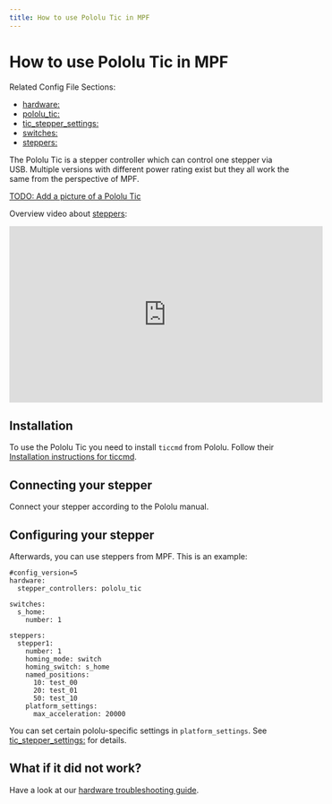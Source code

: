 ```yaml
---
title: How to use Pololu Tic in MPF
---
```


# How to use Pololu Tic in MPF


Related Config File Sections:

* [hardware:](../config/hardware.md)
* [pololu_tic:](../config/pololu_tic.md)
* [tic_stepper_settings:](../config/tic_stepper_settings.md)
* [switches:](../config/switches.md)
* [steppers:](../config/steppers.md)

The Pololu Tic is a stepper controller which can control one stepper via
USB. Multiple versions with different power rating exist but they all
work the same from the perspective of MPF.

[TODO: Add a picture of a Pololu Tic](../about/help.md)

Overview video about
[steppers](../mechs/steppers.md):

<div class="video-wrapper">
<iframe width="560" height="315" src="https://www.youtube.com/embed/YaRNBU0OHGc" title="YouTube video player" frameborder="0" allow="accelerometer; autoplay; clipboard-write; encrypted-media; gyroscope; picture-in-picture" allowfullscreen></iframe>
</div>

## Installation

To use the Pololu Tic you need to install `ticcmd` from Pololu. Follow
their [Installation instructions for
ticcmd](https://www.pololu.com/docs/0J71/3).

## Connecting your stepper

Connect your stepper according to the Pololu manual.

## Configuring your stepper

Afterwards, you can use steppers from MPF. This is an example:

``` mpf-config
#config_version=5
hardware:
  stepper_controllers: pololu_tic

switches:
  s_home:
    number: 1

steppers:
  stepper1:
    number: 1
    homing_mode: switch
    homing_switch: s_home
    named_positions:
      10: test_00
      20: test_01
      50: test_10
    platform_settings:
      max_acceleration: 20000
```

You can set certain pololu-specific settings in `platform_settings`. See
[tic_stepper_settings:](../config/tic_stepper_settings.md) for
details.

## What if it did not work?

Have a look at our [hardware troubleshooting guide](troubleshooting_hardware/index.md).
